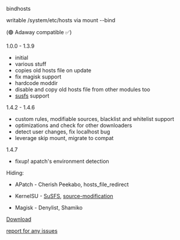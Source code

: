 bindhosts

writable /system/etc/hosts via mount --bind

(🟢 Adaway compatible ✅)
  
  1.0.0 - 1.3.9
   - initial
   - various stuff
   - copies old hosts file on update
   - fix magisk support
   - hardcode moddir
   - disable and copy old hosts file from other modules too
   - [susfs](https://gitlab.com/simonpunk/susfs4ksu) support

  1.4.2 - 1.4.6
   - custom rules, modifiable sources, blacklist and whitelist support
   - optimizations and check for other downloaders
   - detect user changes, fix localhost bug
   - leverage skip mount, migrate to compat

  1.4.7
   - fixup! apatch's environment detection




Hiding: 

  - APatch - Cherish Peekabo, hosts_file_redirect

  - KernelSU - [SuSFS](https://gitlab.com/simonpunk/susfs4ksu), [source-modification](https://github.com/tiann/KernelSU/commit/2b2b0733d7c57324b742c017c302fc2c411fe0eb)

  - Magisk - Denylist, Shamiko


  
[Download](https://raw.githubusercontent.com/backslashxx/bindhosts/compat/module.zip)

[report for any issues](https://github.com/backslashxx/bindhosts/issues)

